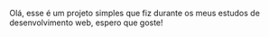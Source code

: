 Olá, esse é um projeto simples que fiz durante os meus estudos de desenvolvimento web, espero que goste!
